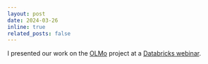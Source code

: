 ```yaml
---
layout: post
date: 2024-03-26
inline: true
related_posts: false
---
```


I presented our work on the [OLMo](https://allenai.org/olmo) project at a [Databricks webinar](https://www.youtube.com/watch?v=Pwi72Lwe-bA).
